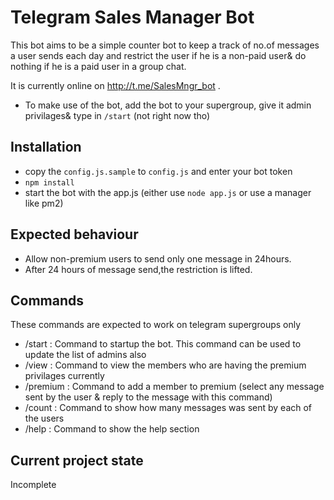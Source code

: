 # Telegram Sales Manager Bot

This bot aims to be a simple counter bot to keep a track of no.of messages a user sends each day and restrict the user if he is a non-paid user& do nothing if he is a paid user in a group chat.  

It is currently online on http://t.me/SalesMngr_bot .
- To make use of the bot, add the bot to your supergroup, give it admin privilages& type in `/start` (not right now tho)

## Installation

- copy the `config.js.sample` to `config.js` and enter your bot token
- `npm install`
- start the bot with the app.js (either use `node app.js` or use a manager like pm2)

## Expected behaviour

- Allow non-premium users to send only one message in 24hours.
- After 24 hours of message send,the restriction is lifted. 

## Commands

These commands are expected to work on telegram supergroups only

- /start : Command to startup the bot. This command can be used to update the list of admins also
- /view : Command to view the members who are having the premium privilages currently
- /premium : Command to add a member to premium (select any message sent by the user & reply to the message with this command)
- /count : Command to show how many messages was sent by each of the users
- /help : Command to show the help section


## Current project state
Incomplete
